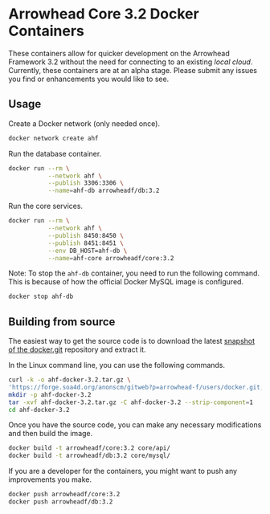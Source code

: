 # Arrowhead Core 3.2 Docker Containers

These containers allow for quicker development on the Arrowhead Framework 3.2
without the need for connecting to an existing _local cloud_. Currently, these
containers are at an alpha stage. Please submit any issues you find or
enhancements you would like to see.

## Usage
Create a Docker network (only needed once).
```bash
docker network create ahf
```

Run the database container.
```bash
docker run --rm \
           --network ahf \
           --publish 3306:3306 \
           --name=ahf-db arrowheadf/db:3.2
```

Run the core services.
```bash
docker run --rm \
           --network ahf \
           --publish 8450:8450 \
           --publish 8451:8451 \
           --env DB_HOST=ahf-db \
           --name=ahf-core arrowheadf/core:3.2
```

Note: To stop the `ahf-db` container, you need to run the following command.
This is because of how the official Docker MySQL image is configured.

```bash
docker stop ahf-db
``` 

## Building from source

The easiest way to get the source code is to download the latest [snapshot of
the
docker.git](https://forge.soa4d.org/anonscm/gitweb?p=arrowhead-f/users/docker.git;a=snapshot;h=refs/heads/3.2;sf=tgz)
repository and extract it.

In the Linux command line, you can use the following commands.

```bash
curl -k -o ahf-docker-3.2.tar.gz \
'https://forge.soa4d.org/anonscm/gitweb?p=arrowhead-f/users/docker.git;a=snapshot;h=refs/heads/3.2;sf=tgz'
mkdir -p ahf-docker-3.2
tar -xvf ahf-docker-3.2.tar.gz -C ahf-docker-3.2 --strip-component=1
cd ahf-docker-3.2
```

Once you have the source code, you can make any necessary modifications and then
build the image.
```bash
docker build -t arrowheadf/core:3.2 core/api/
docker build -t arrowheadf/db:3.2 core/mysql/
```

If you are a developer for the containers, you might want to push any
improvements you make.

```bash
docker push arrowheadf/core:3.2
docker push arrowheadf/db:3.2
```
